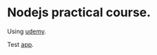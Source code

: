 # Nodejs practical course.

Using [udemy](https://www.udemy.com/course/nodejs-full-guide/).

Test [app](https://murmuring-bastion-01128.herokuapp.com/).
